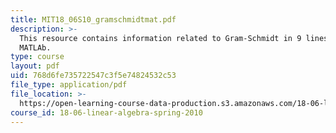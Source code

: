 ```yaml
---
title: MIT18_06S10_gramschmidtmat.pdf
description: >-
  This resource contains information related to Gram-Schmidt in 9 lines of
  MATLAb.
type: course
layout: pdf
uid: 768d6fe735722547c3f5e74824532c53
file_type: application/pdf
file_location: >-
  https://open-learning-course-data-production.s3.amazonaws.com/18-06-linear-algebra-spring-2010/768d6fe735722547c3f5e74824532c53_MIT18_06S10_gramschmidtmat.pdf
course_id: 18-06-linear-algebra-spring-2010
---
```

